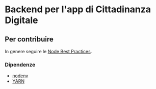 # Backend per l'app di Cittadinanza Digitale

## Per contribuire

In genere seguire le [Node Best Practices](https://devcenter.heroku.com/articles/node-best-practices).

### Dipendenze

* [nodenv](https://github.com/nodenv/nodenv)
* [YARN](https://yarnpkg.com/)
